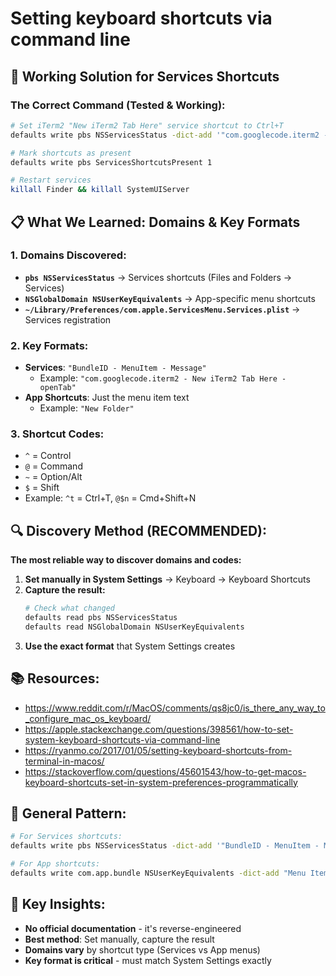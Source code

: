 # Setting keyboard shortcuts via command line

## 🎯 **Working Solution for Services Shortcuts**

### **The Correct Command (Tested & Working):**
```bash
# Set iTerm2 "New iTerm2 Tab Here" service shortcut to Ctrl+T
defaults write pbs NSServicesStatus -dict-add '"com.googlecode.iterm2 - New iTerm2 Tab Here - openTab"' '<dict><key>key_equivalent</key><string>^t</string></dict>'

# Mark shortcuts as present
defaults write pbs ServicesShortcutsPresent 1

# Restart services
killall Finder && killall SystemUIServer
```

## 📋 **What We Learned: Domains & Key Formats**

### **1. Domains Discovered:**
- **`pbs NSServicesStatus`** → Services shortcuts (Files and Folders → Services)
- **`NSGlobalDomain NSUserKeyEquivalents`** → App-specific menu shortcuts
- **`~/Library/Preferences/com.apple.ServicesMenu.Services.plist`** → Services registration

### **2. Key Formats:**
- **Services**: `"BundleID - MenuItem - Message"`
  - Example: `"com.googlecode.iterm2 - New iTerm2 Tab Here - openTab"`
- **App Shortcuts**: Just the menu item text
  - Example: `"New Folder"`

### **3. Shortcut Codes:**
- `^` = Control
- `@` = Command
- `~` = Option/Alt
- `$` = Shift
- Example: `^t` = Ctrl+T, `@$n` = Cmd+Shift+N

## 🔍 **Discovery Method (RECOMMENDED):**

**The most reliable way to discover domains and codes:**

1. **Set manually in System Settings** → Keyboard → Keyboard Shortcuts
2. **Capture the result:**
   ```bash
   # Check what changed
   defaults read pbs NSServicesStatus
   defaults read NSGlobalDomain NSUserKeyEquivalents
   ```
3. **Use the exact format** that System Settings creates

## 📚 **Resources:**
* https://www.reddit.com/r/MacOS/comments/qs8jc0/is_there_any_way_to_configure_mac_os_keyboard/
* https://apple.stackexchange.com/questions/398561/how-to-set-system-keyboard-shortcuts-via-command-line
* https://ryanmo.co/2017/01/05/setting-keyboard-shortcuts-from-terminal-in-macos/
* https://stackoverflow.com/questions/45601543/how-to-get-macos-keyboard-shortcuts-set-in-system-preferences-programmatically

## 🎯 **General Pattern:**
```bash
# For Services shortcuts:
defaults write pbs NSServicesStatus -dict-add '"BundleID - MenuItem - Message"' '<dict><key>key_equivalent</key><string>SHORTCUT</string></dict>'

# For App shortcuts:
defaults write com.app.bundle NSUserKeyEquivalents -dict-add "Menu Item" "SHORTCUT"
```

## 🔑 **Key Insights:**
- **No official documentation** - it's reverse-engineered
- **Best method**: Set manually, capture the result
- **Domains vary** by shortcut type (Services vs App menus)
- **Key format is critical** - must match System Settings exactly
